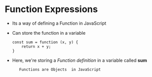 # Function Expressions
*  Its a way of defining a Function in JavaScript 
* 	Can store the function in a variable

		
		const sum = function (x, y) {
			return x + y;		
		}
		

* Here, we're storing a *Function definition* in a variable called **sum**
	 
		 Functions are Objects  in JavaScript
